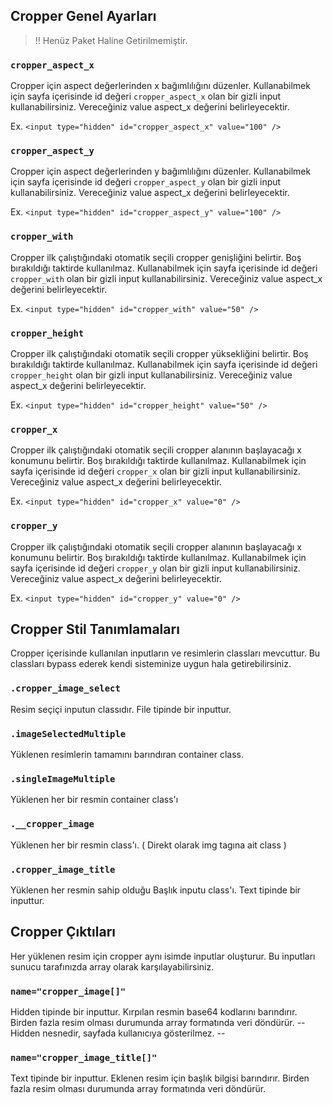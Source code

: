 ## Cropper Genel Ayarları

> !! Henüz Paket Haline Getirilmemiştir.

### `cropper_aspect_x`
Cropper için aspect değerlerinden x bağımlılığını düzenler. Kullanabilmek için sayfa içerisinde id değeri `cropper_aspect_x` olan bir gizli input kullanabilirsiniz. Vereceğiniz value aspect_x değerini belirleyecektir.

Ex.
`<input type="hidden" id="cropper_aspect_x" value="100" />`

### `cropper_aspect_y`
Cropper için aspect değerlerinden y bağımlılığını düzenler. Kullanabilmek için sayfa içerisinde id değeri `cropper_aspect_y` olan bir gizli input kullanabilirsiniz. Vereceğiniz value aspect_x değerini belirleyecektir.

Ex.
`<input type="hidden" id="cropper_aspect_y" value="100" />`

### `cropper_with`
Cropper ilk çalıştığındaki otomatik seçili cropper genişliğini belirtir. Boş bırakıldığı taktirde kullanılmaz. Kullanabilmek için sayfa içerisinde id değeri `cropper_with` olan bir gizli input kullanabilirsiniz. Vereceğiniz value aspect_x değerini belirleyecektir.

Ex.
`<input type="hidden" id="cropper_with" value="50" />`

### `cropper_height`
Cropper ilk çalıştığındaki otomatik seçili cropper yüksekliğini belirtir. Boş bırakıldığı taktirde kullanılmaz. Kullanabilmek için sayfa içerisinde id değeri `cropper_height` olan bir gizli input kullanabilirsiniz. Vereceğiniz value aspect_x değerini belirleyecektir.

Ex.
`<input type="hidden" id="cropper_height" value="50" />`

### `cropper_x`
Cropper ilk çalıştığındaki otomatik seçili cropper alanının başlayacağı x konumunu belirtir. Boş bırakıldığı taktirde kullanılmaz. Kullanabilmek için sayfa içerisinde id değeri `cropper_x` olan bir gizli input kullanabilirsiniz. Vereceğiniz value aspect_x değerini belirleyecektir.

Ex.
`<input type="hidden" id="cropper_x" value="0" />`

### `cropper_y`
Cropper ilk çalıştığındaki otomatik seçili cropper alanının başlayacağı x konumunu belirtir. Boş bırakıldığı taktirde kullanılmaz. Kullanabilmek için sayfa içerisinde id değeri `cropper_y` olan bir gizli input kullanabilirsiniz. Vereceğiniz value aspect_x değerini belirleyecektir.

Ex.
`<input type="hidden" id="cropper_y" value="0" />`



## Cropper Stil Tanımlamaları
Cropper içerisinde kullanılan inputların ve resimlerin classları mevcuttur. Bu classları bypass ederek kendi sisteminize uygun hala getirebilirsiniz.

### `.cropper_image_select`
Resim seçiçi inputun classıdır. File tipinde bir inputtur.

### `.imageSelectedMultiple`
Yüklenen resimlerin tamamını barındıran container class.

### `.singleImageMultiple`
Yüklenen her bir resmin container class'ı

### `.__cropper_image`
Yüklenen her bir resmin class'ı. ( Direkt olarak img tagına ait class )

### `.cropper_image_title`
Yüklenen her resmin sahip olduğu Başlık inputu class'ı. Text tipinde bir inputtur.



## Cropper Çıktıları
Her yüklenen resim için cropper aynı isimde inputlar oluşturur. Bu inputları sunucu tarafınızda array olarak karşılayabilirsiniz.

### `name="cropper_image[]"`
Hidden tipinde bir inputtur. Kırpılan resmin base64 kodlarını barındırır. Birden fazla resim olması durumunda array formatında veri döndürür.  -- Hidden nesnedir, sayfada kullanıcıya gösterilmez. --

### `name="cropper_image_title[]"`
Text tipinde bir inputtur. Eklenen resim için başlık bilgisi barındırır. Birden fazla resim olması durumunda array formatında veri döndürür. 


